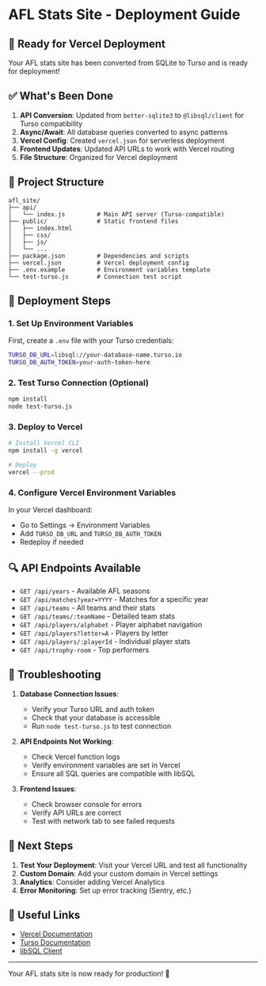 # AFL Stats Site - Deployment Guide

## 🚀 Ready for Vercel Deployment

Your AFL stats site has been converted from SQLite to Turso and is ready for deployment!

## ✅ What's Been Done

1. **API Conversion**: Updated from `better-sqlite3` to `@libsql/client` for Turso compatibility
2. **Async/Await**: All database queries converted to async patterns
3. **Vercel Config**: Created `vercel.json` for serverless deployment
4. **Frontend Updates**: Updated API URLs to work with Vercel routing
5. **File Structure**: Organized for Vercel deployment

## 📁 Project Structure

```
afl_site/
├── api/
│   └── index.js         # Main API server (Turso-compatible)
├── public/              # Static frontend files
│   ├── index.html
│   ├── css/
│   ├── js/
│   └── ...
├── package.json         # Dependencies and scripts
├── vercel.json          # Vercel deployment config
├── .env.example         # Environment variables template
└── test-turso.js        # Connection test script
```

## 🔧 Deployment Steps

### 1. Set Up Environment Variables

First, create a `.env` file with your Turso credentials:

```bash
TURSO_DB_URL=libsql://your-database-name.turso.io
TURSO_DB_AUTH_TOKEN=your-auth-token-here
```

### 2. Test Turso Connection (Optional)

```bash
npm install
node test-turso.js
```

### 3. Deploy to Vercel

```bash
# Install Vercel CLI
npm install -g vercel

# Deploy
vercel --prod
```

### 4. Configure Vercel Environment Variables

In your Vercel dashboard:
- Go to Settings → Environment Variables
- Add `TURSO_DB_URL` and `TURSO_DB_AUTH_TOKEN`
- Redeploy if needed

## 🔍 API Endpoints Available

- `GET /api/years` - Available AFL seasons
- `GET /api/matches?year=YYYY` - Matches for a specific year
- `GET /api/teams` - All teams and their stats
- `GET /api/teams/:teamName` - Detailed team stats
- `GET /api/players/alphabet` - Player alphabet navigation
- `GET /api/players?letter=A` - Players by letter
- `GET /api/players/:playerId` - Individual player stats
- `GET /api/trophy-room` - Top performers

## 🐛 Troubleshooting

1. **Database Connection Issues**:
   - Verify your Turso URL and auth token
   - Check that your database is accessible
   - Run `node test-turso.js` to test connection

2. **API Endpoints Not Working**:
   - Check Vercel function logs
   - Verify environment variables are set in Vercel
   - Ensure all SQL queries are compatible with libSQL

3. **Frontend Issues**:
   - Check browser console for errors
   - Verify API URLs are correct
   - Test with network tab to see failed requests

## 📝 Next Steps

1. **Test Your Deployment**: Visit your Vercel URL and test all functionality
2. **Custom Domain**: Add your custom domain in Vercel settings
3. **Analytics**: Consider adding Vercel Analytics
4. **Error Monitoring**: Set up error tracking (Sentry, etc.)

## 🔗 Useful Links

- [Vercel Documentation](https://vercel.com/docs)
- [Turso Documentation](https://docs.turso.tech/)
- [libSQL Client](https://github.com/libsql/libsql-client-ts)

---

Your AFL stats site is now ready for production! 🏈